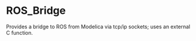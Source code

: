 # ROS_Bridge
Provides a bridge to ROS from Modelica via tcp/ip sockets; uses an external C function.
